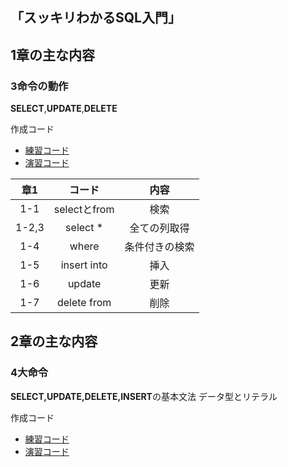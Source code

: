 ## 「スッキリわかるSQL入門」

## 1章の主な内容
### 3命令の動作
**SELECT**,**UPDATE**,**DELETE**


作成コード
- [練習コード](https://github.com/kaneda05/practice-SQL/blob/main/chr1/practice.sql)
- [演習コード](https://github.com/kaneda05/practice-SQL/blob/main/chr1/exercise.sql)

|章1|コード|内容|
|:--:|:--:|:--:|
|1-1|selectとfrom|検索|
|1-2,3|select *|全ての列取得|
|1-4|where|条件付きの検索|
|1-5|insert into|挿入|
|1-6|update|更新|
|1-7|delete from|削除|

## 2章の主な内容
### 4大命令

<strong>SELECT,UPDATE,DELETE,INSERT</strong>の基本文法
データ型とリテラル

作成コード
- [練習コード](https://github.com/kaneda05/practice-SQL/blob/main/chr2/practice.sql)
- [演習コード](https://github.com/kaneda05/practice-SQL/blob/main/chr2/exercise.sql)

